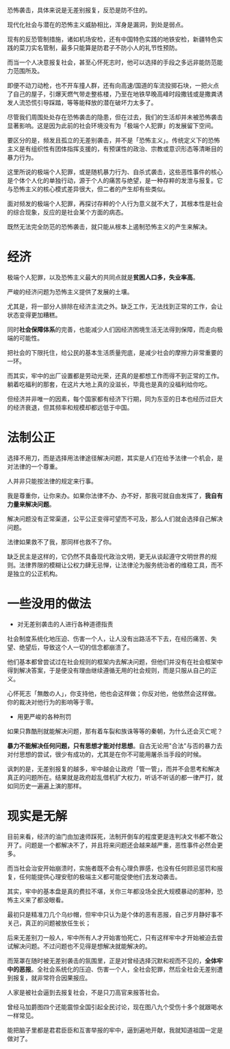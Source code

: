 恐怖袭击，具体来说是无差别报复，反恐是防不住的。

现代化社会与潜在的恐怖主义威胁相比，浑身是漏洞，到处是弱点。

现有的反恐管制措施，诸如机场安检，还有中国特色实践的地铁安检，新疆特色实践的菜刀实名管制，最多只能算是防君子不防小人的礼节性预防。

而当一个人决意报复社会，甚至心怀死志时，他可以选择的手段之多远非能防范能力范围所及。

即便不动刀动枪，也不开车撞人群，还有向高速/国道的车流投掷石块，一把火点了自己的屋子，引爆天燃气带走整栋楼，乃至在地铁早晚高峰时段撒钱或是撒粪诱发人流恐慌引导踩踏，等等能释放的潜在破坏力太多了。

尽管我们周围处处存在恐怖袭击的隐患，但在过去，我们的生活却并未被恐怖袭击显著影响。这是因为此前的社会环境没有为「极端个人犯罪」的发展留下空间。

要区分的是，频发且孤立的无差别袭击，并不是「恐怖主义」。传统定义下的恐怖主义是有组织性有团体指挥支援的，有预谋性的政治、宗教或意识形态等清晰目的暴力行为。

这里所说的极端个人犯罪，或是随机暴力行为、自杀式袭击，这些恶性事件的核心是个体个人化的单独行动，源于个人的痛苦与绝望，是一种存粹的发泄与报复。它与恐怖主义的核心模式差异很大，但二者的产生却有些类似。

面对频发的极端个人犯罪，再探讨存粹的个人行为意义就不大了，其根本性是社会的综合现象，反应的是社会某个方面的病态。

既然无法完全防范的恐怖袭击，就只能从根本上遏制恐怖主义的产生来解决。

# 经济

极端个人犯罪，以及恐怖主义最大的共同点就是**贫困人口多，失业率高**。

严峻的经济问题为恐怖主义提供了发展的土壤。

尤其是，将一部分人排除在经济主流之外。缺乏工作，无法找到正常的工作，会让状态变得更加糟糕。

同时**社会保障体系**的完善，也能减少人们因经济困境生活无法得到保障，而走向极端的可能性。

把社会的下限托住，给公民的基本生活质量兜底，是减少社会的摩擦力非常重要的一环。

而其实，牢中的出厂设置都是劳动光荣，还真的是都想工作而得不到正常的工作。躺着吃福利的那套，在这片大地上真的没滋长，毕竟也是真的没福利给你吃。

但经济并非唯一的因素，每个国家都有经济下行期，同为东亚的日本也经历过巨大的经济衰退，但其频率和规模却都远低于中国。

# 法制公正

选择不用刀，而是选择用法律途径解决问题，其实是人们在给予法律一个机会，是对法律的一个尊重。

人并非只能按法律的规定来行事。

我是尊重你，让你来办。如果你法律不办、办不好，那我可就自由发挥了，**我自有力量来解决问题**。

解决问题没有正常渠道，公平公正变得可望而不可及，那么人们就会选择自己解决问题。

法律如果救不了我，那同样也救不了你。

缺乏民主是这样的，它仍然不具备现代政治文明，更无从谈起遵守文明世界的规则。法律界限的模糊让公权力肆无忌惮，让法律沦为服务统治者的维稳工具，而不是独立的公正机构。

# 一些没用的做法

- 对无差别袭击的人进行各种道德指责

社会制度系统化地压迫、伤害一个人，让人没有出路活不下去，在经历痛苦、失望、绝望后，导致这个人一切的信念都崩溃了。

他们基本都曾尝试过在社会规则的框架内去解决问题，但他们并没有在社会框架中得到解决答案，于是便没有理由继续遵循无用的社会规则，而是只服从自己的正义。

心怀死志「無敵の人」，你支持他，他也会这样做；你反对他，他依然会这样做。你的裁决对他行为的影响等于零。

- 用更严峻的各种刑罚

如果只靠酷刑就能解决问题，那有着车裂和族诛等等的秦朝，为什么还会灭亡呢？

**暴力不能解决任何问题，只有思想才能对付思想**。自古无论用"合法"与否的暴力去对付思想的尝试，很少有成功的，尤其是在你不可能用屠杀当手段的时候。

讽刺的是，无差别报复的越多，牢中越会让政府「管一管」，而并不会思考和解决真正的问题所在。结果就是政府趁乱借机扩大权力，听话不听话的都一律严打，就如同历史一遍遍上演的那样。

# 现实是无解

目前来看，经济的油门由加速师踩死，法制开倒车的程度更是连判决文书都不敢公开了。问题是一个都解决不了，并且将来问题还会越来越严重，恶性事件必然会更多。

而当社会治安开始崩溃时，实施者既不会有心理负罪感，也没有任何顾忌惩罚和报复，任何能提供心理安慰的极端主义都可能促使他们去发动袭击。

其实，牢中的基本盘是真的费拉不堪，关你三年都没场全民大规模暴动的那种，恐怖主义来了都没眼看。

最初只是精准刀几个乌纱帽，但牢中只认为是个体的恶有恶报，自己岁月静好事不关己，真正的问题被放任生长；

后来无差别刀一般人，牢中所有人才开始害怕死亡，只有这样牢中才开始被迫去尝试解决问题。不过问题也不见得是想解决就能解决的。

而笼罩在随时被无差别袭击的氛围里，正是对曾经选择沉默和视而不见的，**全体牢中的恶报**。全社会系统化的压迫、伤害一个人，全社会犯罪，然后全社会无差别遭到报复，就非常符合因果报应。

人家是被社会逼到去报复社会，不是只刀高官来报答社会。

曾经马加爵图四个还能震惊全国引起全民讨论，现在图八九个受伤十多个就跟喝水一样常见。

能把脑子里都是君君臣臣和互害举报的牢中，逼到遍地开献，我就知道祖国一定是做对了。
